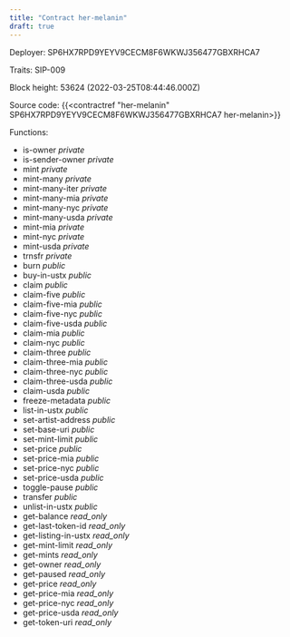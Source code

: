```yaml
---
title: "Contract her-melanin"
draft: true
---
```

Deployer: SP6HX7RPD9YEYV9CECM8F6WKWJ356477GBXRHCA7

Traits:
SIP-009 



Block height: 53624 (2022-03-25T08:44:46.000Z)

Source code: {{<contractref "her-melanin" SP6HX7RPD9YEYV9CECM8F6WKWJ356477GBXRHCA7 her-melanin>}}

Functions:

* is-owner _private_
* is-sender-owner _private_
* mint _private_
* mint-many _private_
* mint-many-iter _private_
* mint-many-mia _private_
* mint-many-nyc _private_
* mint-many-usda _private_
* mint-mia _private_
* mint-nyc _private_
* mint-usda _private_
* trnsfr _private_
* burn _public_
* buy-in-ustx _public_
* claim _public_
* claim-five _public_
* claim-five-mia _public_
* claim-five-nyc _public_
* claim-five-usda _public_
* claim-mia _public_
* claim-nyc _public_
* claim-three _public_
* claim-three-mia _public_
* claim-three-nyc _public_
* claim-three-usda _public_
* claim-usda _public_
* freeze-metadata _public_
* list-in-ustx _public_
* set-artist-address _public_
* set-base-uri _public_
* set-mint-limit _public_
* set-price _public_
* set-price-mia _public_
* set-price-nyc _public_
* set-price-usda _public_
* toggle-pause _public_
* transfer _public_
* unlist-in-ustx _public_
* get-balance _read_only_
* get-last-token-id _read_only_
* get-listing-in-ustx _read_only_
* get-mint-limit _read_only_
* get-mints _read_only_
* get-owner _read_only_
* get-paused _read_only_
* get-price _read_only_
* get-price-mia _read_only_
* get-price-nyc _read_only_
* get-price-usda _read_only_
* get-token-uri _read_only_
